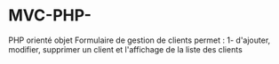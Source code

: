 # MVC-PHP-
PHP orienté objet
Formulaire de gestion de clients permet : 
1- d'ajouter, modifier, supprimer un client et l'affichage de la liste des clients
